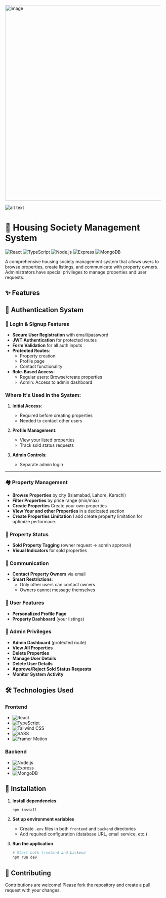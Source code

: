 <img width="1255" height="630" alt="image" src="https://github.com/user-attachments/assets/8e924192-f338-472a-8dfb-94445781a553" />


![alt text](image.png)

# 🏡 Housing Society Management System

![React](https://img.shields.io/badge/React-18.2.0-blue.svg)
![TypeScript](https://img.shields.io/badge/TypeScript-5.0.0-blue.svg)
![Node.js](https://img.shields.io/badge/Node.js-18.0.0-green.svg)
![Express](https://img.shields.io/badge/Express-4.18.0-lightgrey.svg)
![MongoDB](https://img.shields.io/badge/MongoDB-6.0.0-green.svg)

A comprehensive housing society management system that allows users to browse properties, create listings, and communicate with property owners. Administrators have special privileges to manage properties and user requests.

## ✨ Features

## 🔐 Authentication System

### 📌 Login & Signup Features

- **Secure User Registration** with email/password
- **JWT Authentication** for protected routes
- **Form Validation** for all auth inputs
- **Protected Routes**:
  - Property creation
  - Profile page
  - Contact functionality
- **Role-Based Access**:
  - Regular users: Browse/create properties
  - Admin: Access to admin dashboard

### Where It's Used in the System:

1. **Initial Access**:

   - Required before creating properties
   - Needed to contact other users

2. **Profile Management**:

   - View your listed properties
   - Track sold status requests

3. **Admin Controls**:
   - Separate admin login

---

### 🏘️ Property Management

- **Browse Properties** by city (Islamabad, Lahore, Karachi)
- **Filter Properties** by price range (min/max)
- **Create Properties** Create your own properties
- **View Your and other Properties** in a dedicated section
- **Create Properties Limitation** I add create property limitation for optimize performace.

### 🔄 Property Status

- **Sold Property Tagging** (owner request → admin approval)
- **Visual Indicators** for sold properties

### 💬 Communication

- **Contact Property Owners** via email
- **Smart Restrictions**:
  - Only other users can contact owners
  - Owners cannot message themselves

### 👤 User Features

- **Personalized Profile Page**
- **Property Dashboard** (your listings)

### 👑 Admin Privileges

- **Admin Dashboard** (protected route)
- **View All Properties**
- **Delete Properties**
- **Manage User Details**
- **Delete User Details**
- **Approve/Reject Sold Status Requests**
- **Monitor System Activity**

## 🛠️ Technologies Used

### Frontend

- ![React](https://img.shields.io/badge/-React-61DAFB?logo=react&logoColor=white)
- ![TypeScript](https://img.shields.io/badge/-TypeScript-3178C6?logo=typescript&logoColor=white)
- ![Tailwind CSS](https://img.shields.io/badge/-Tailwind_CSS-38B2AC?logo=tailwind-css&logoColor=white)
- ![SASS](https://img.shields.io/badge/-SASS-CC6699?logo=sass&logoColor=white)
- ![Framer Motion](https://img.shields.io/badge/-Framer_Motion-0055FF?logo=framer&logoColor=white)

### Backend

- ![Node.js](https://img.shields.io/badge/-Node.js-339933?logo=node.js&logoColor=white)
- ![Express](https://img.shields.io/badge/-Express-000000?logo=express&logoColor=white)
- ![MongoDB](https://img.shields.io/badge/-MongoDB-47A248?logo=mongodb&logoColor=white)

## 🚀 Installation

1. **Install dependencies**

   ```bash
   npm install
   ```

2. **Set up environment variables**

   - Create `.env` files in both `frontend` and `backend` directories
   - Add required configuration (database URL, email service, etc.)

3. **Run the application**

   ```bash
   # Start both frontend and backend
   npm run dev
   ```

## 🤝 Contributing

Contributions are welcome! Please fork the repository and create a pull request with your changes.

